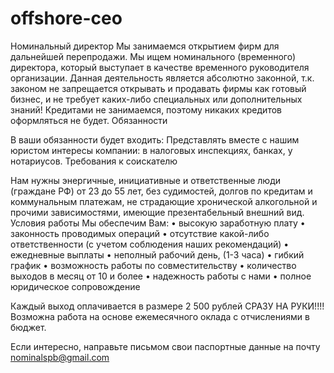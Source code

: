 # offshore-ceo
Номинальный директор
Мы занимаемся открытием фирм для дальнейшей перепродажи. Мы ищем номинального (временного) директора, который выступает в качестве временного руководителя организации. Данная деятельность является абсолютно законной, т.к. законом не запрещается открывать и продавать фирмы как готовый бизнес, и не требует каких-либо специальных или дополнительных знаний! Кредитами не занимаемся, поэтому никаких кредитов оформляться не будет.
Обязанности

В ваши обязанности будет входить:
Представлять вместе с нашим юристом интересы компании: в налоговых инспекциях, банках, у нотариусов.
Требования к соискателю

Нам нужны энергичные, инициативные и ответственные люди (граждане РФ) от 23 до 55 лет, без судимостей, долгов по кредитам и коммунальным платежам, не страдающие хронической алкогольной и прочими зависимостями, имеющие презентабельный внешний вид.
Условия работы
Мы обеспечим Вам:
• высокую заработную плату
• законность проводимых операций
• отсутствие какой-либо ответственности (с учетом соблюдения наших рекомендаций)
• ежедневные выплаты
• неполный рабочий день, (1-3 часа)
• гибкий график
• возможность работы по совместительству
• количество выходов в месяц от 10 и более
• надежность работы с нами
• полное юридическое сопровождение

Каждый выход оплачивается в размере 2 500 рублей СРАЗУ НА РУКИ!!!!
Возможна работа на основе ежемесячного оклада с отчислениями в бюджет. 


Если интересно, направьте письмом свои паспортные данные на почту nominalspb@gmail.com
